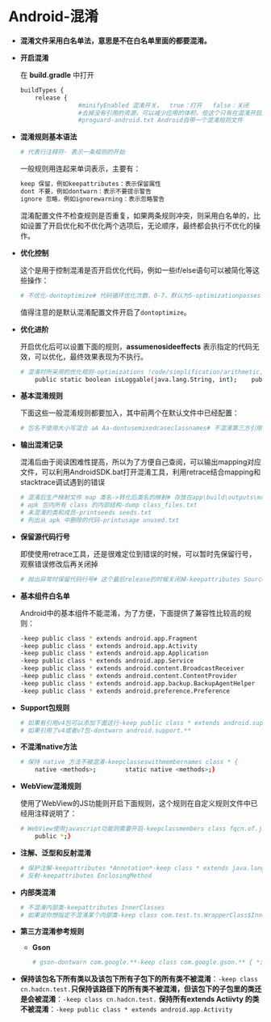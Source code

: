 # Android-混淆

- **混淆文件采用白名单法，意思是不在白名单里面的都要混淆。**
- **开启混淆**
  
    在 **build.gradle** 中打开
    
    ```bash
    buildTypes {
        release {
                    #minifyEnabled 混淆开关，  true：打开   false：关闭        minifyEnabled true
                    #去掉没有引用的资源，可以减少应用的体积，但这个只有在混淆开启后才有效                shrinkResources true
                    #proguard-android.txt Android自带一个混淆规则文件                #proguard-rules.pro   自定义的混淆配置文件        proguardFiles getDefaultProguardFile('proguard-android.txt'), 'proguard-rules.pro'    }}
    ```
    
- **混淆规则基本语法**
  
    ```bash
    # 代表行注释符- 表示一条规则的开始
    ```
    
    一般规则用连起来单词表示，主要有：
    
    ```bash
    keep 保留，例如keepattributes：表示保留属性
    dont 不要，例如dontwarn：表示不要提示警告
    ignore 忽略，例如ignorewarning：表示忽略警告
    ```
    
    混淆配置文件不检查规则是否重复，如果两条规则冲突，则采用白名单的，比如设置了开启优化和不优化两个选项后，无论顺序，最终都会执行不优化的操作。
    
- **优化控制**
  
    这个是用于控制混淆是否开启优化代码，例如一些if/else语句可以被简化等这些操作：
    
    ```bash
    # 不优化-dontoptimize# 代码循环优化次数，0-7，默认为5-optimizationpasses 5
    ```
    
    值得注意的是默认混淆配置文件开启了`dontoptimize`。
    
- **优化进阶**
  
    开启优化后可以设置下面的规则，**assumenosideeffects** 表示指定的代码无效，可以优化，最终效果表现为不执行。
    
    ```bash
    # 混淆时所采用的优化规则-optimizations !code/simplification/arithmetic,!field/*,!class/merging/*# 关闭log-assumenosideeffects class android.util.Log {
        public static boolean isLoggable(java.lang.String, int);    public static int v(...);    public static int i(...);    public static int w(...);    public static int d(...);    public static int e(...);}
    ```
    
- **基本混淆规则**
  
    下面这些一般混淆规则都要加入，其中前两个在默认文件中已经配置：
    
    ```bash
    # 包名不使用大小写混合 aA Aa-dontusemixedcaseclassnames# 不混淆第三方引用的库-dontskipnonpubliclibraryclasses# 不做预校验-dontpreverify# 忽略警告-ignorewarning
    ```
    
- **输出混淆记录**
  
    混淆后由于阅读困难性提高，所以为了方便自己查阅，可以输出mapping对应文件，可以利用AndroidSDK.bat打开混淆工具，利用retrace结合mapping和stacktrace调试遇到的错误
    
    ```bash
    # 混淆后生产映射文件 map 类名->转化后类名的映射# 存放在app\build\outputs\mapping\release中-verbose# 混淆前后的映射-printmapping mapping.txt
    # apk 包内所有 class 的内部结构-dump class_files.txt
    # 未混淆的类和成员-printseeds seeds.txt
    # 列出从 apk 中删除的代码-printusage unused.txt
    ```
    
- **保留源代码行号**
  
    即使使用retrace工具，还是很难定位到错误的时候，可以暂时先保留行号，观察错误修改后再关闭掉
    
    ```bash
    # 抛出异常时保留代码行号# 这个最后release的时候关闭掉-keepattributes SourceFile, LineNumberTable
    ```
    
- **基本组件白名单**
  
    Android中的基本组件不能混淆，为了方便，下面提供了兼容性比较高的规则：
    
    ```bash
    -keep public class * extends android.app.Fragment
    -keep public class * extends android.app.Activity
    -keep public class * extends android.app.Application
    -keep public class * extends android.app.Service
    -keep public class * extends android.content.BroadcastReceiver
    -keep public class * extends android.content.ContentProvider
    -keep public class * extends android.app.backup.BackupAgentHelper
    -keep public class * extends android.preference.Preference
    ```
    
- **Support包规则**
  
    ```bash
    # 如果有引用v4包可以添加下面这行-keep public class * extends android.support.v4.app.Fragment
    # 如果引用了v4或者v7包-dontwarn android.support.**
    ```
    
- **不混淆native方法**
  
    ```bash
    # 保持 native 方法不被混淆-keepclasseswithmembernames class * {
        native <methods>;        static native <methods>;}
    ```
    
- **WebView混淆规则**
  
    使用了WebView的JS功能则开启下面规则，这个规则在自定义规则文件中已经用注释说明了：
    
    ```bash
    # WebView使用javascript功能则需要开启-keepclassmembers class fqcn.of.javascript.interface.for.webview {
        public *;}
    ```
    
- **注解、泛型和反射混淆**
  
    ```bash
    # 保护注解-keepattributes *Annotation*-keep class * extends java.lang.annotation.Annotation { *; }# 泛型-keepattributes Signature
    # 反射-keepattributes EnclosingMethod
    ```
    
- **内部类混淆**
  
    ```bash
    # 不混淆内部类-keepattributes InnerClasses
    # 如果说你想指定不混淆某个内部类-keep class com.test.ts.WrapperClass$InnerClass { *; }
    ```
    
- **第三方混淆参考规则**
    - **Gson**
      
        ```bash
        # gson-dontwarn com.google.**-keep class com.google.gson.** { *; }# 当使用gson时，同事也需要不混淆javaBean文件-keep class com.test.ts.Bean { *; }# 如果你的所有javaBean文件放在同一个目录（如：javabean 目录下）下，则可以使用-keep class com.test.ts.javabean.** { *; }
        ```
        

- **保持该包名下所有类以及该包下所有子包下的所有类不被混淆**：`-keep class cn.hadcn.test.`**只保持该路径下的所有类不被混淆，但该包下的子包里的类还是会被混淆**：`-keep class cn.hadcn.test.` **保持所有extends Actiivty 的类不被混淆**：`-keep public class * extends android.app.Activity`
